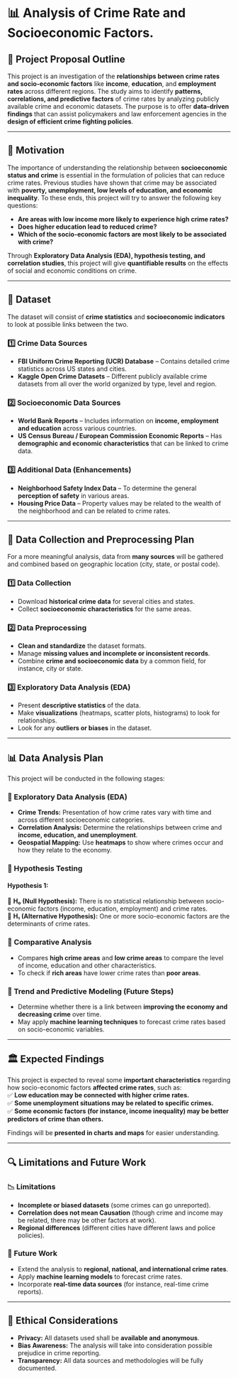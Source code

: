 # 📊 Analysis of Crime Rate and Socioeconomic Factors. 

## 📝  Project Proposal Outline
This project is an investigation of the **relationships between crime rates and socio-economic  factors** like **income**, **education**, and **employment rates** across different regions. The study aims  to identify **patterns, correlations, and predictive factors** of crime rates by analyzing publicly available crime and  economic datasets. The purpose is to offer **data-driven findings** that can assist policymakers and law enforcement  agencies in the **design of efficient crime fighting policies**.

---

## 📝 Motivation
 The importance of understanding the relationship between **socioeconomic status and crime** is essential in the formulation  of policies that can reduce crime rates. Previous studies have shown that crime may be associated with  **poverty, unemployment, low levels of education, and economic inequality**. To these ends, this project  will try to answer the following key questions:  
- **Are areas with low income more likely to  experience high crime rates?**  
- **Does higher education lead to reduced crime?**  
-  **Which of the socio-economic factors are most likely to be associated with crime?**  

Through  **Exploratory Data Analysis (EDA), hypothesis testing, and correlation studies**, this project will give  **quantifiable results** on the effects of social and economic conditions on crime.

---

## 📂  Dataset
The dataset will consist of **crime statistics** and **socioeconomic indicators** to look  at possible links between the two.

### 1️⃣ Crime Data Sources
-  **FBI Uniform Crime Reporting (UCR) Database** – Contains detailed crime statistics across US states and  cities.
- **Kaggle Open Crime Datasets** – Different publicly available crime datasets from all  over the world organized by type, level and region.

### 2️⃣  Socioeconomic Data Sources
- **World Bank Reports** – Includes information on **income, employment and  education** across various countries.  
- **US Census Bureau / European Commission Economic Reports** – Has  **demographic and economic characteristics** that can be linked to crime data.

###  3️⃣ Additional Data (Enhancements)
- **Neighborhood Safety Index Data** – To determine the general  **perception of safety** in various areas.
- **Housing Price Data** – Property values  may be related to the wealth of the neighborhood and can be related to crime rates.

---

##  📌 Data Collection and Preprocessing Plan
For a more meaningful analysis, data from **many  sources** will be gathered and combined based on geographic location (city, state, or postal code).

###  **1️⃣ Data Collection**
- Download **historical crime data** for several cities  and states.
- Collect **socioeconomic characteristics** for the same areas.

###  **2️⃣ Data Preprocessing**
- **Clean and standardize** the dataset formats.
- Manage  **missing values and incomplete or inconsistent records**.
- Combine **crime and socioeconomic data** by a  common field, for instance, city or state.

### **3️⃣ Exploratory  Data Analysis (EDA)**
- Present **descriptive statistics** of the data.
- Make  **visualizations** (heatmaps, scatter plots, histograms) to look for relationships.
- Look for  any **outliers or biases** in the dataset.

---

## 📊 Data Analysis Plan
 This project will be conducted in the following stages:

### 🔹 Exploratory Data Analysis (EDA)
 - **Crime Trends:** Presentation of how crime rates vary with time and across different socioeconomic categories.  
 - **Correlation Analysis:** Determine the relationships between crime and **income, education, and  unemployment**.
- **Geospatial Mapping:** Use **heatmaps** to show where crimes occur and  how they relate to the economy.

### 🔹 Hypothesis Testing
#### **Hypothesis  1:**  
📌 **H₀ (Null Hypothesis):** There is no  statistical relationship between socio-economic factors (income, education, employment) and crime rates.  
 📌 **H₁ (Alternative Hypothesis):** One or more socio-economic factors are the  determinants of crime rates.

### 🔹 Comparative Analysis
- Compares **high crime areas** and  **low crime areas** to compare the level of income, education and other characteristics.  
- To  check if **rich areas** have lower crime rates than **poor areas**.

### 🔹  Trend and Predictive Modeling (Future Steps)
- Determine whether there is a link between  **improving the economy and decreasing crime** over time.
- May apply **machine learning techniques** to forecast  crime rates based on socio-economic variables.

---

## 🏛  Expected Findings
This project is expected to reveal some **important characteristics** regarding how socio-economic factors  **affected crime rates**, such as:  
✅ **Low education may be connected with higher crime  rates.**  
✅ **Some unemployment situations may be related to specific crimes.**  
✅ **Some economic factors (for instance, income inequality) may be better predictors of crime than  others.**  

Findings will be **presented in charts and maps** for easier understanding.

---

 ## 🔍 Limitations and Future Work
### 📉 Limitations
- **Incomplete or  biased datasets** (some crimes can go unreported).
- **Correlation does not mean  Causation** (though crime and income may be related, there may be other factors at work).
-  **Regional differences** (different cities have different laws and police policies).

### 🚀 Future Work
 - Extend the analysis to **regional, national, and international crime rates**.
- Apply  **machine learning models** to forecast crime rates.
- Incorporate **real-time data sources**  (for instance, real-time crime reports).

---

## 📜 Ethical Considerations
-  **Privacy:** All datasets used shall be **available and anonymous**.
- **Bias Awareness:** The analysis  will take into consideration possible prejudice in crime reporting.
- **Transparency:** All data sources and methodologies  will be fully documented.